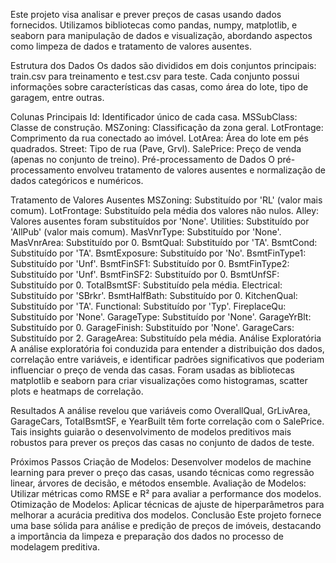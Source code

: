 Este projeto visa analisar e prever preços de casas usando dados fornecidos. Utilizamos bibliotecas como pandas, numpy, matplotlib, e seaborn para manipulação de dados e visualização, abordando aspectos como limpeza de dados e tratamento de valores ausentes.

Estrutura dos Dados
Os dados são divididos em dois conjuntos principais: train.csv para treinamento e test.csv para teste. Cada conjunto possui informações sobre características das casas, como área do lote, tipo de garagem, entre outras.

Colunas Principais
Id: Identificador único de cada casa.
MSSubClass: Classe de construção.
MSZoning: Classificação da zona geral.
LotFrontage: Comprimento da rua conectado ao imóvel.
LotArea: Área do lote em pés quadrados.
Street: Tipo de rua (Pave, Grvl).
SalePrice: Preço de venda (apenas no conjunto de treino).
Pré-processamento de Dados
O pré-processamento envolveu tratamento de valores ausentes e normalização de dados categóricos e numéricos.

Tratamento de Valores Ausentes
MSZoning: Substituído por 'RL' (valor mais comum).
LotFrontage: Substituído pela média dos valores não nulos.
Alley: Valores ausentes foram substituídos por 'None'.
Utilities: Substituído por 'AllPub' (valor mais comum).
MasVnrType: Substituído por 'None'.
MasVnrArea: Substituído por 0.
BsmtQual: Substituído por 'TA'.
BsmtCond: Substituído por 'TA'.
BsmtExposure: Substituído por 'No'.
BsmtFinType1: Substituído por 'Unf'.
BsmtFinSF1: Substituído por 0.
BsmtFinType2: Substituído por 'Unf'.
BsmtFinSF2: Substituído por 0.
BsmtUnfSF: Substituído por 0.
TotalBsmtSF: Substituído pela média.
Electrical: Substituído por 'SBrkr'.
BsmtHalfBath: Substituído por 0.
KitchenQual: Substituído por 'TA'.
Functional: Substituído por 'Typ'.
FireplaceQu: Substituído por 'None'.
GarageType: Substituído por 'None'.
GarageYrBlt: Substituído por 0.
GarageFinish: Substituído por 'None'.
GarageCars: Substituído por 2.
GarageArea: Substituído pela média.
Análise Exploratória
A análise exploratória foi conduzida para entender a distribuição dos dados, correlação entre variáveis, e identificar padrões significativos que poderiam influenciar o preço de venda das casas. Foram usadas as bibliotecas matplotlib e seaborn para criar visualizações como histogramas, scatter plots e heatmaps de correlação.

Resultados
A análise revelou que variáveis como OverallQual, GrLivArea, GarageCars, TotalBsmtSF, e YearBuilt têm forte correlação com o SalePrice. Tais insights guiarão o desenvolvimento de modelos preditivos mais robustos para prever os preços das casas no conjunto de dados de teste.

Próximos Passos
Criação de Modelos: Desenvolver modelos de machine learning para prever o preço das casas, usando técnicas como regressão linear, árvores de decisão, e métodos ensemble.
Avaliação de Modelos: Utilizar métricas como RMSE e R² para avaliar a performance dos modelos.
Otimização de Modelos: Aplicar técnicas de ajuste de hiperparâmetros para melhorar a acurácia preditiva dos modelos.
Conclusão
Este projeto fornece uma base sólida para análise e predição de preços de imóveis, destacando a importância da limpeza e preparação dos dados no processo de modelagem preditiva.
